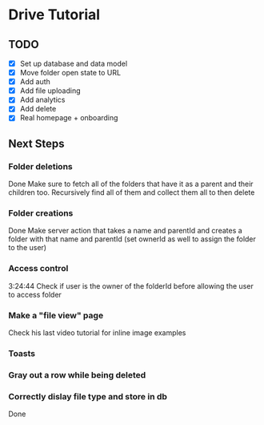 # Drive Tutorial

## TODO

- [x] Set up database and data model
- [x] Move folder open state to URL
- [x] Add auth
- [x] Add file uploading
- [x] Add analytics
- [x] Add delete
- [x] Real homepage + onboarding

## Next Steps

### Folder deletions

Done
Make sure to fetch all of the folders that have it as a parent and their children too. Recursively find all of them and collect them all to then delete

### Folder creations

Done
Make server action that takes a name and parentId and creates a folder with that name and parentId (set ownerId as well to assign the folder to the user)

### Access control

3:24:44
Check if user is the owner of the folderId before allowing the user to access folder

### Make a "file view" page

Check his last video tutorial for inline image examples

### Toasts

### Gray out a row while being deleted

### Correctly dislay file type and store in db

Done
